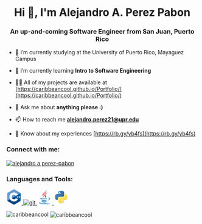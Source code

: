 <h1 align="center">Hi 👋, I'm Alejandro A. Perez Pabon</h1>
<h3 align="center">An up-and-coming Software Engineer from San Juan, Puerto Rico</h3>

- :school: I’m currently studying at the University of Puerto Rico, Mayaguez Campus

- 🌱 I’m currently learning **Intro to Software Engineering**

- 👨‍💻 All of my projects are available at [https://caribbeancool.github.io/Portfolio/](https://caribbeancool.github.io/Portfolio/)

- 💬 Ask me about **anything please :)**

- 📫 How to reach me **alejandro.perez21@upr.edu**

- 📄 Know about my experiences [https://rb.gy/yb4fs](https://rb.gy/yb4fs)

<h3 align="left">Connect with me:</h3>
<p align="left">
<a href="https://linkedin.com/in/alejandro a perez-pabon" target="blank"><img align="center" src="https://raw.githubusercontent.com/rahuldkjain/github-profile-readme-generator/master/src/images/icons/Social/linked-in-alt.svg" alt="alejandro a perez-pabon" height="30" width="40" /></a>
</p>

<h3 align="left">Languages and Tools:</h3>
<p align="left"> <a href="https://www.w3schools.com/cpp/" target="_blank" rel="noreferrer"> <img src="https://raw.githubusercontent.com/devicons/devicon/master/icons/cplusplus/cplusplus-original.svg" alt="cplusplus" width="40" height="40"/> </a> <a href="https://git-scm.com/" target="_blank" rel="noreferrer"> <img src="https://www.vectorlogo.zone/logos/git-scm/git-scm-icon.svg" alt="git" width="40" height="40"/> </a> <a href="https://www.java.com" target="_blank" rel="noreferrer"> <img src="https://raw.githubusercontent.com/devicons/devicon/master/icons/java/java-original.svg" alt="java" width="40" height="40"/> </a> <a href="https://www.mathworks.com/" target="_blank" rel="noreferrer"> <img src="https://raw.githubusercontent.com/devicons/devicon/master/icons/python/python-original.svg" alt="python" width="40" height="40"/> </a> </p>

<p><img align="left" src="https://github-readme-stats.vercel.app/api/top-langs?username=caribbeancool&show_icons=true&locale=en&layout=compact" alt="caribbeancool" /></p>

<p>&nbsp;<img align="center" src="https://github-readme-stats.vercel.app/api?username=caribbeancool&show_icons=true&locale=en" alt="caribbeancool" /></p>
